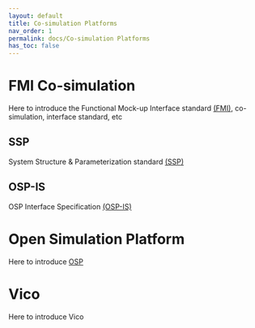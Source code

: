 ```yaml
---
layout: default
title: Co-simulation Platforms
nav_order: 1
permalink: docs/Co-simulation Platforms
has_toc: false
---
```


#  FMI Co-simulation
Here to introduce the Functional Mock-up Interface standard [(FMI)](https://fmi-standard.org/), co-simulation, interface standard, etc

## SSP
System Structure & Parameterization standard [(SSP)](https://ssp-standard.org/)
## OSP-IS

OSP Interface Specification [(OSP-IS)](https://opensimulationplatform.com/specification/)

#  Open Simulation Platform
Here to introduce [OSP](https://opensimulationplatform.com/)

#  Vico
Here to introduce Vico